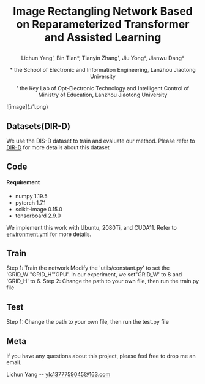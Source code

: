 # <p align="center">Image Rectangling Network Based on Reparameterized Transformer and Assisted Learning</p>
<p align="center">Lichun Yang', Bin Tian*, Tianyin Zhang', Jiu Yong*, Jianwu Dang*</p>
<p align="center">* the School of Electronic and Information Engineering, Lanzhou Jiaotong University</p>
<p align="center">' the Key Lab of Opt-Electronic Technology and Intelligent Control of Ministry of Education, Lanzhou Jiaotong University</p>
![image](./1.png)

## Datasets(DIR-D)
We use the DIS-D dataset to train and evaluate our method. Please refer to [DIR-D](https://github.com/nie-lang/DeepRectangling) for more details about this dataset


## Code
#### Requirement
* numpy 1.19.5
* pytorch 1.7.1
* scikit-image 0.15.0
* tensorboard 2.9.0

We implement this work with Ubuntu, 2080Ti, and CUDA11. Refer to [environment.yml]() for more details.
## Train
Step 1: Train the network
Modify the 'utils/constant.py' to set the 'GRID_W'"GRID_H"'GPU'. In our experiment, we set"GRID_W' to 8 and 'GRID_H' to 6.
Step 2: Change the path to your own file, then run the train.py file

## Test
Step 1: Change the path to your own file, then run the test.py file

## Meta
If you have any questions about this project, please feel free to drop me an email.

Lichun Yang -- ylc1377759045@163.com
